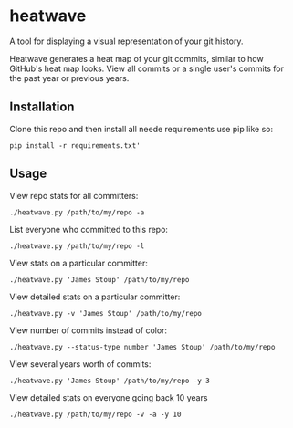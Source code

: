 # heatwave

A tool for displaying a visual representation of your git history. 

Heatwave generates a heat map of your git commits, similar to how GitHub's heat map looks. View all commits or a single user's commits for the past year or previous years.


## Installation

Clone this repo and then install all neede requirements use pip like so:

```pip install -r requirements.txt'```

  
## Usage

View repo stats for all committers:

```./heatwave.py /path/to/my/repo -a```


List everyone who committed to this repo:

```./heatwave.py /path/to/my/repo -l```


View stats on a particular committer:

```./heatwave.py 'James Stoup' /path/to/my/repo```


View detailed stats on a particular committer:

```./heatwave.py -v 'James Stoup' /path/to/my/repo```


View number of commits instead of color:

```./heatwave.py --status-type number 'James Stoup' /path/to/my/repo```


View several years worth of commits:

```./heatwave.py 'James Stoup' /path/to/my/repo -y 3```


View detailed stats on everyone going back 10 years

```./heatwave.py /path/to/my/repo -v -a -y 10```

